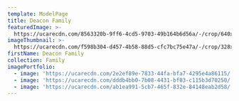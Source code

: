 ```yaml
---
template: ModelPage
title: Deacon Family
featuredImage: >-
  https://ucarecdn.com/8563320b-9ff6-4cd5-9703-49b164b6d56a/-/crop/640x331/0,0/-/preview/
imageThumbnail: >-
  https://ucarecdn.com/f598b304-d457-4b58-88d5-cfc7bc75e47a/-/crop/328x378/66,181/-/preview/
firstName: Deacon Family
collection: Family
imagePortfolio:
  - image: 'https://ucarecdn.com/2e2ef89e-7833-44fa-bfa7-4295e4a86115/'
  - image: 'https://ucarecdn.com/dddb4bb0-7b08-4431-bf03-c115b3d70250/'
  - image: 'https://ucarecdn.com/ab1ea991-5cb7-465f-832e-84148eab2d58/'
---
```


